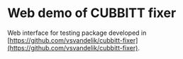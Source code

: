 # Web demo of CUBBITT fixer

Web interface for testing package developed in [https://github.com/vsvandelik/cubbitt-fixer](https://github.com/vsvandelik/cubbitt-fixer).
